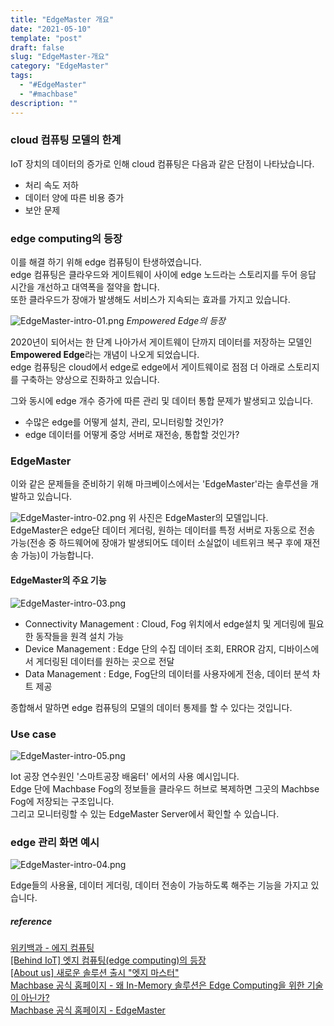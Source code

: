 ```yaml
---
title: "EdgeMaster 개요"
date: "2021-05-10"
template: "post"
draft: false
slug: "EdgeMaster-개요"
category: "EdgeMaster"
tags:
  - "#EdgeMaster"
  - "#machbase"
description: ""
---
```


### cloud 컴퓨팅 모델의 한계

IoT 장치의 데이터의 증가로 인해 cloud 컴퓨팅은 다음과 같은 단점이 나타났습니다.

+ 처리 속도 저하
+ 데이터 양에 따른 비용 증가
+ 보안 문제

### edge computing의 등장

이를 해결 하기 위해 edge 컴퓨팅이 탄생하였습니다.  
edge 컴퓨팅은 클라우드와 게이트웨이 사이에 edge 노드라는 스토리지를 두어 응답 시간을 개선하고 대역폭을 절약을 합니다.  
또한 클라우드가 장애가 발생해도 서비스가 지속되는 효과를 가지고 있습니다.

![EdgeMaster-intro-01.png](/media/posts/2021-05-10---EdgeMaster-개요/EdgeMaster-intro-01.png)
*Empowered Edge의 등장*

2020년이 되어서는 한 단계 나아가서 게이트웨이 단까지 데이터를 저장하는 모델인 **Empowered Edge**라는 개념이 나오게 되었습니다.  
edge 컴퓨팅은 cloud에서 edge로 edge에서 게이트웨이로 점점 더 아래로 스토리지를 구축하는 양상으로 진화하고 있습니다.

그와 동시에 edge 개수 증가에 따른 관리 및 데이터 통합 문제가 발생되고 있습니다.  
+ 수많은 edge를 어떻게 설치, 관리, 모니터링할 것인가?
+ edge 데이터를 어떻게 중앙 서버로 재전송, 통합할 것인가?

### EdgeMaster 

이와 같은 문제들을 준비하기 위해 마크베이스에서는 'EdgeMaster'라는 솔루션을 개발하고 있습니다.  

![EdgeMaster-intro-02.png](/media/posts/2021-05-10---EdgeMaster-개요/EdgeMaster-intro-02.png)
위 사진은 EdgeMaster의 모델입니다.  
EdgeMaster은 edge단 데이터 게더링, 원하는 데이터를 특정 서버로 자동으로 전송 가능(전송 중 하드웨어에 장애가 발생되어도 데이터 소실없이 네트위크 복구 후에 재전송 가능)이 가능합니다.

#### EdgeMaster의 주요 기능

![EdgeMaster-intro-03.png](/media/posts/2021-05-10---EdgeMaster-개요/EdgeMaster-intro-03.png)

+ Connectivity Management : Cloud, Fog 위치에서 edge설치 및 게더링에 필요한 동작들을 원격 설치 가능
+ Device Management : Edge 단의 수집 데이터 조회, ERROR 감지, 디바이스에서 게더링된 데이터를 원하는 곳으로 전달
+ Data Management : Edge, Fog단의 데이터를 사용자에게 전송, 데이터 분석 차트 제공

종합해서 말하면 edge 컴퓨팅의 모델의 데이터 통제를 할 수 있다는 것입니다.

### Use case

![EdgeMaster-intro-05.png](/media/posts/2021-05-10---EdgeMaster-개요/EdgeMaster-intro-05.png)

Iot 공장 연수원인 '스마트공장 배움터' 에서의 사용 예시입니다.  
Edge 단에 Machbase Fog의 정보들을 클라우드 허브로 복제하면 그곳의 Machbse Fog에 저장되는 구조입니다.  
그리고 모니터링할 수 있는 EdgeMaster Server에서 확인할 수 있습니다.

### edge 관리 화면 예시

![EdgeMaster-intro-04.png](/media/posts/2021-05-10---EdgeMaster-개요/EdgeMaster-intro-04.png)

Edge들의 사용율, 데이터 게더링, 데이터 전송이 가능하도록 해주는 기능을 가지고 있습니다.

##### reference

[위키백과 - 에지 컴퓨팅](https://ko.wikipedia.org/wiki/%EC%97%90%EC%A7%80_%EC%BB%B4%ED%93%A8%ED%8C%85)  
[[Behind IoT] 엣지 컴퓨팅(edge computing)의 등장](https://www.youtube.com/watch?v=uI0XkIR3reM)  
[[About us] 새로운 솔루션 출시 "엣지 마스터"](https://www.youtube.com/watch?v=fMD_wRoxHWs)  
[Machbase 공식 홈페이지 - 왜 In-Memory 솔루션은 Edge Computing을 위한 기술이 아닌가?](https://www.machbase.com/kor/resource/blog/65)  
[Machbase 공식 홈페이지 - EdgeMaster](https://www.machbase.com/kor/solution/edgeMaster)  